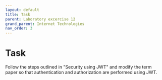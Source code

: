 ```yaml
---
layout: default
title: Task
parent: Laboratory excercise 12
grand_parent: Internet Technologies
nav_order: 3
---
```


# Task

Follow the steps outlined in "Security using JWT" and modify the term paper so that authentication and authorization are performed using JWT.
